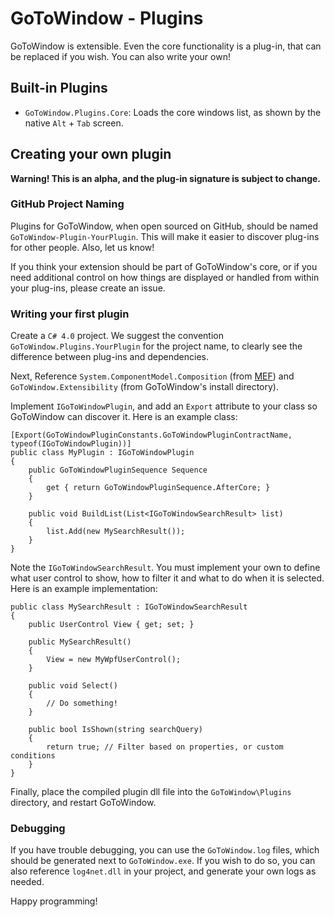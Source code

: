 # GoToWindow - Plugins

GoToWindow is extensible. Even the core functionality is a plug-in, that can be replaced if you wish. You can also write your own!

## Built-in Plugins

* `GoToWindow.Plugins.Core`: Loads the core windows list, as shown by the native `Alt` + `Tab` screen. 

## Creating your own plugin

**Warning! This is an alpha, and the plug-in signature is subject to change.**

### GitHub Project Naming

Plugins for GoToWindow, when open sourced on GitHub, should be named `GoToWindow-Plugin-YourPlugin`. This will make it easier to discover plug-ins for other people. Also, let us know!

If you think your extension should be part of GoToWindow's core, or if you need additional control on how things are displayed or handled from within your plug-ins, please create an issue.

### Writing your first plugin

Create a `C# 4.0` project. We suggest the convention `GoToWindow.Plugins.YourPlugin` for the project name, to clearly see the difference between plug-ins and dependencies.

Next, Reference `System.ComponentModel.Composition` (from [MEF](http://msdn.microsoft.com/en-CA/library/dd460648(v=vs.110).aspx)) and `GoToWindow.Extensibility` (from GoToWindow's install directory).

Implement `IGoToWindowPlugin`, and add an `Export` attribute to your class so GoToWindow can discover it. Here is an example class:

    [Export(GoToWindowPluginConstants.GoToWindowPluginContractName, typeof(IGoToWindowPlugin))]
    public class MyPlugin : IGoToWindowPlugin
    {
        public GoToWindowPluginSequence Sequence
        {
            get { return GoToWindowPluginSequence.AfterCore; }
        }

        public void BuildList(List<IGoToWindowSearchResult> list)
        {
            list.Add(new MySearchResult());
        }
    }

Note the `IGoToWindowSearchResult`. You must implement your own to define what user control to show, how to filter it and what to do when it is selected. Here is an example implementation:

    public class MySearchResult : IGoToWindowSearchResult
    {
        public UserControl View { get; set; }

        public MySearchResult()
        {
            View = new MyWpfUserControl();
        }

        public void Select()
        {
            // Do something!
        }

        public bool IsShown(string searchQuery)
        {
            return true; // Filter based on properties, or custom conditions
        }
    }

Finally, place the compiled plugin dll file into the `GoToWindow\Plugins` directory, and restart GoToWindow.

### Debugging

If you have trouble debugging, you can use the `GoToWindow.log` files, which should be generated next to `GoToWindow.exe`. If you wish to do so, you can also reference `log4net.dll` in your project, and generate your own logs as needed.

Happy programming!